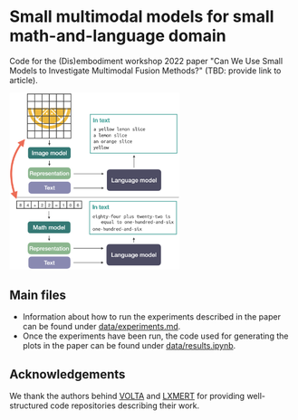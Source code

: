 # Small multimodal models for small math-and-language domain 

Code for the (Dis)embodiment workshop 2022 paper "Can We Use Small Models to Investigate Multimodal Fusion Methods?" (TBD: provide link to article).

<img src="images/overview.png" width="300">

## Main files
* Information about how to run the experiments described in the paper can be found under [data/experiments.md](data/experiments.md). 
* Once the experiments have been run, the code used for generating the plots in the paper can be found under [data/results.ipynb](data/results.ipynb).

## Acknowledgements

We thank the authors behind [VOLTA](https://github.com/e-bug/volta) and [LXMERT](https://github.com/airsplay/lxmert) for providing well-structured code repositories describing their work.